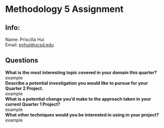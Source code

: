 # Methodology 5 Assignment
## Info: 
Name: Priscilla Hui <br>
Email: pyhui@ucsd.edu

## Questions
**What is the most interesting topic covered in your domain this quarter?** <br>
  example <br>
**Describe a potential investigation you would like to pursue for your Quarter 2 Project.** <br>
  example <br>
**What is a potential change you’d make to the approach taken in your current Quarter 1 Project?** <br>
  example <br> 
**What other techniques would you be interested in using in your project?** <br>
  example <br>
